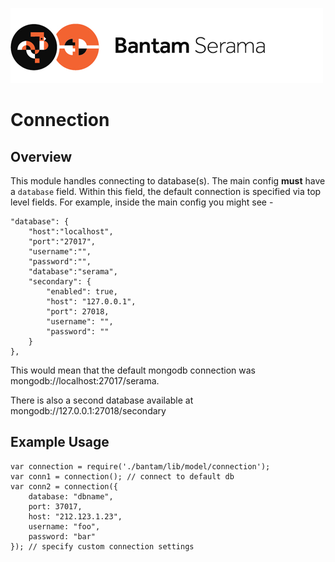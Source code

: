 ![Serama](../serama.png)

# Connection

## Overview

This module handles connecting to database(s). The main config **must** have a `database` field.  Within this field, the default connection is specified via top level fields. For example, inside the main config you might see -

    "database": {
        "host":"localhost",
        "port":"27017",
        "username":"",
        "password":"",
        "database":"serama",
        "secondary": {
            "enabled": true,
            "host": "127.0.0.1",
            "port": 27018,
            "username": "",
            "password": ""
        }
    },

This would mean that the default mongodb connection was mongodb://localhost:27017/serama.

There is also a second database available at mongodb://127.0.0.1:27018/secondary

## Example Usage

    var connection = require('./bantam/lib/model/connection');
    var conn1 = connection(); // connect to default db
    var conn2 = connection({
        database: "dbname",
        port: 37017,
        host: "212.123.1.23",
        username: "foo",
        password: "bar"
    }); // specify custom connection settings
